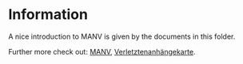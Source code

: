 # Information

A nice introduction to MANV is given by the documents in this folder.

Further more check out: [MANV](https://de.wikipedia.org/wiki/Massenanfall_von_Verletzten), [Verletztenanhängekarte](https://de.wikipedia.org/wiki/Verletztenanh%C3%A4ngekarte).
 

